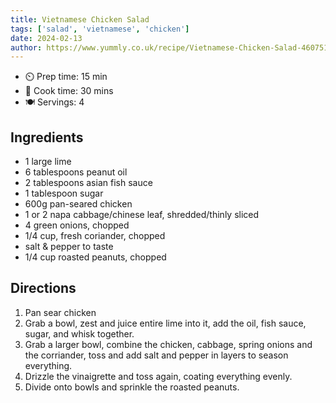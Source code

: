 ```yaml
---
title: Vietnamese Chicken Salad
tags: ['salad', 'vietnamese', 'chicken']
date: 2024-02-13
author: https://www.yummly.co.uk/recipe/Vietnamese-Chicken-Salad-460751?prm-v1, https://www.williams-sonoma.com/recipe/vietnamese-chicken-salad.html, https://web.archive.org/web/20151220201937/https://www.williams-sonoma.com/recipe/vietnamese-chicken-salad.html
---
```

- ⏲️ Prep time: 15 min
- 🍳 Cook time: 30 mins
- 🍽️ Servings: 4

## Ingredients
- 1 large lime
- 6 tablespoons peanut oil
- 2 tablespoons asian fish sauce
- 1 tablespoon sugar
- 600g pan-seared chicken
- 1 or 2 napa cabbage/chinese leaf, shredded/thinly sliced
- 4 green onions, chopped
- 1/4 cup, fresh coriander, chopped
- salt & pepper to taste
- 1/4 cup roasted peanuts, chopped

## Directions

1. Pan sear chicken  
2. Grab a bowl, zest and juice entire lime into it, add the oil, fish sauce, sugar, and whisk together.
3. Grab a larger bowl, combine the chicken, cabbage, spring onions and the corriander, toss and add salt and pepper in layers to season everything.
4. Drizzle the vinaigrette and toss again, coating everything evenly.
5. Divide onto bowls and sprinkle the roasted peanuts.
